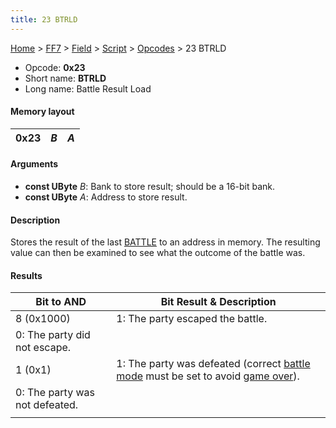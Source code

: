 ```yaml
---
title: 23 BTRLD
---
```


[Home](Main%20Page.md) > [FF7](FF7.md) > [Field](FF7/Field.md) > [Script](FF7/Field/Script.md) > [Opcodes](FF7/Field/Script/Opcodes.md) > 23 BTRLD

-   Opcode: **0x23**
-   Short name: **BTRLD**
-   Long name: Battle Result Load

#### Memory layout

| 0x23 | *B* | *A* |
|------|-----|-----|

#### Arguments

-   **const UByte** *B*: Bank to store result; should be a 16-bit bank.
-   **const UByte** *A*: Address to store result.

#### Description

Stores the result of the last [BATTLE][] to an address in memory. The
resulting value can then be examined to see what the outcome of the
battle was.

#### Results

| Bit to AND                     | Bit Result & Description                                                                |
|--------------------------------|-----------------------------------------------------------------------------------------|
| 8 (0x1000)                     | 1: The party escaped the battle.                                                        |
| 0: The party did not escape.   |                                                                                         |
| 1 (0x1)                        | 1: The party was defeated (correct [battle mode][] must be set to avoid [game over][]). |
| 0: The party was not defeated. |                                                                                         |
|                                |                                                                                         |

  [BATTLE]: ../70%20BATTLE.md "wikilink"
  [battle mode]: ../22%20BTMD2.md "wikilink"
  [game over]: ../FF%20GAMEOVER.md "wikilink"
